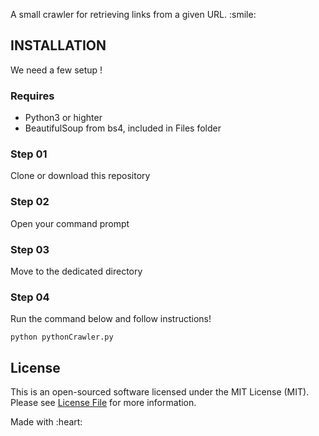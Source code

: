 <p>
	A small crawler for retrieving links from a given URL. :smile:
</p>

## INSTALLATION

We need a few setup !

### Requires
<ul>
	<li>Python3 or highter</li>
	<li>BeautifulSoup from bs4, included in Files folder</li>
</ul>

### Step 01

Clone or download this repository

### Step 02

Open your command prompt

### Step 03

Move to the dedicated directory

### Step 04

Run the command below and follow instructions!

```
python pythonCrawler.py
```

## License

This is an open-sourced software licensed under the MIT License (MIT). Please see [License File](LICENSE.md) for more information.
<p class="center">
Made with :heart:
</p>